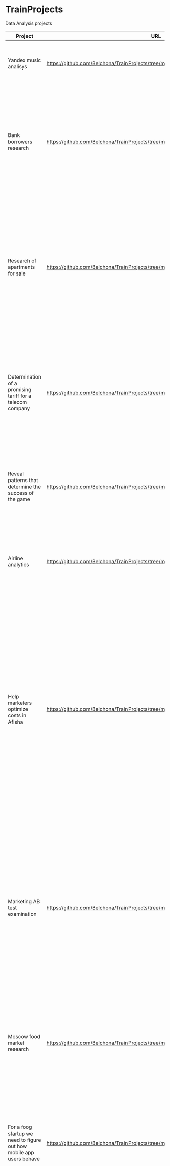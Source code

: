 # TrainProjects
Data Analysis projects

Project | URL |Descriptions | Tools
--- | --- | --- | ---
Yandex music analisys | https://github.com/Belchona/TrainProjects/tree/main/0.%20Music | Research if there are any differencies in music listening between Moscow and Saint-Petersburg users | exploratory data analysis, Python, Pandas 
Bank borrowers research | https://github.com/Belchona/TrainProjects/tree/main/1.%20Bank | It is necessary to understand whether the marital status and the number of the client's children affect the loan repayment on time. Input data from the customer - statistics on the paying capacity of customers. The research results will be used to build a credit scoring model | data pre-processing, exploratory data analysis, Python, Pandas, lemmatization, data categorization
Research of apartments for sale | https://github.com/Belchona/TrainProjects/tree/main/2.%20Flats | An archive of advertisements for the sale of apartments in St. Petersburg and neighboring settlements for several years is presented. You need to learn how to determine the market value of real estate objects. The task is to set the parameters. This will allow building an automated system: it will track anomalies and fraudulent activity | data pre-processing, exploratory data analysis, Python, Pandas
Determination of a promising tariff for a telecom company | https://github.com/Belchona/TrainProjects/tree/main/3.%20Telecom | Clients are offered two tariff plans: "Smart" and "Ultra". To adjust the advertising budget, the commercial department wants to understand which tariff brings the most money. It is necessary to analyze customer behavior and draw a conclusion - which tariff is better | Exploratory data analysis, Python, Pandas, Visualization: matplotlib, statistical analysis: scipy, variance, standard deviation
Reveal patterns that determine the success of the game | https://github.com/Belchona/TrainProjects/tree/main/4.%20Games | This will allow you to bet on a potentially popular product and plan advertising campaigns. | Exploratory data analysis, Python, Pandas, Creating a user profile, Visualization: seaborn, matplotlib, statistical analysis: scipy 
Airline analytics | https://github.com/Belchona/TrainProjects/tree/main/5.%20Avia | Choose the top 10 cities by the number of flights; Build graphs: aircraft models and the number of flights, cities and the number of flights, top 10 cities and the number of flights | Exploratory data analysis, Python, Pandas, Visualization: seaborn, matplotlib, Math: numpy
Help marketers optimize costs in Afisha | https://github.com/Belchona/TrainProjects/tree/main/6.%20Afisha | Afisha - help marketers optimize marketing expenses. Identified traffic sources from which users made the most purchases during the study period. Calculation MAU, MAU, WAU, revenue, average receipt, average MAX, and average paying MAU by source and platform. Cohort analysis. Payback of cohorts, CAC, LTV, Retention, ROI. Determined the effectiveness of source calculated the average, average, and median time after which users start buying.  Recommendations are given for purchasing traffic from sources across platforms | Exploratory data analysis, Python, Pandas, Visualization: seaborn, matplotlib
Marketing AB test examination | https://github.com/Belchona/TrainProjects/tree/main/7.%20AB%20test | There have prepared a list of hypotheses for increasing revenue. Prioritize hypotheses, run an A / B test, and analyze the results. | Exploratory data analysis, Python, Pandas, Visualization: seaborn, matplotlib, ICE/RICE prioritization, statistical analysis: statistical significance, scipy, statistical significance of differences between groups, Math: numpy, math, cumulative revenue, cumulative average check, cumulative conversion 
Moscow food market research | https://github.com/Belchona/TrainProjects/tree/main/8.%20Restaurants | To open a small robot cafe in Moscow, it is necessary to assess the current state of affairs on the market - will the institution be able to gain popularity for a long time, when all onlookers have seen enough of the robotic waiters? | Exploratory data analysis, Python, Pandas, Visualization: seaborn, plotly, matplotlib, Math: numpy
For a foog startup we need to figure out how mobile app users behave | https://github.com/Belchona/TrainProjects/tree/main/9.%20Food%20application | The designers wanted to change the fonts throughout the application, and the managers were afraid that the users would be unusual. We agreed to make a decision based on the results of the A / A / B test | Sales funnel. A/B experiment.  Exploratory data analysis, Python, Pandas, Visualization: seaborn, plotly, matplotlib, Math: numpy, math, Statistical analysis: scipy
Analyze and prepare an action plan to retain clients of the fitness club | https://github.com/Belchona/TrainProjects/tree/main/10.%20Fitness%20club | Namely: learn to predict the likelihood of a churn (at the next month's level) for each client; to form typical portraits of users: to highlight several of the brightest groups and to characterize their main properties; analyze the main features that most strongly affect the outflow; formulate key findings and develop recommendations to improve the quality of work with clients | exploratory data analysis, Python, Pandas, Visualization: seaborn, matplotlib, Statistical analysis, churn prediction, ML: sklearn 
RFM client segmentation | https://github.com/Belchona/TrainProjects/tree/main/11.%20Ecommerce%20segmentation |  Users segmentation in the online store in order to create personal offers | ML: RFM segmentation, sklearn, statistical analysis and math: numpy, scipy, exploratory data analysis,  Python, Pandas, Visualization: matplotlib
